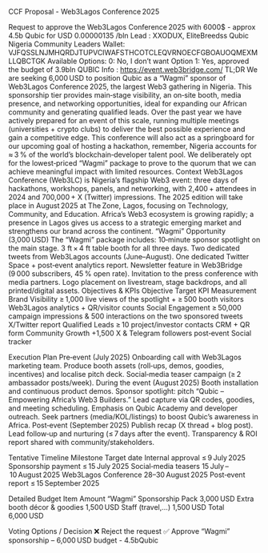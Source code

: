 CCF Proposal - Web3Lagos Conference 2025

Request to approve the Web3Lagos Conference 2025 with 6000$ - approx 4.5b Qubic for USD 0.00000135 /bln 
Lead : XXODUX, EliteBreedss Qubic Nigeria Community Leaders
Wallet: VJFQSSLNJMHQRDJTUPVCIWAFSTHCOTCLEQVRNOECFGBOAUOQMEXMLLQBCTGK
Available Options:
0: No, I don’t want Option 
1: Yes, approved the budget of 3.9bln QUBIC
Info : https://event.web3bridge.com/
TL;DR
We are seeking 6,000 USD to position Qubic as a “Wagmi” sponsor of Web3Lagos Conference 2025, the largest Web3 gathering in Nigeria. This sponsorship tier provides main‑stage visibility, an on‑site booth, media presence, and networking opportunities, ideal for expanding our African community and generating qualified leads.
Over the past year we have actively prepared for an event of this scale, running multiple meetings (universities + crypto clubs) to deliver the best possible experience and gain a competitive edge. This conference will also act as a springboard for our upcoming goal of hosting a hackathon, remember, Nigeria accounts for ≈ 3 % of the world’s blockchain‑developer talent pool.
We deliberately opt for the lowest‑priced “Wagmi” package to prove to the quorum that we can achieve meaningful impact with limited resources.
Context
Web3Lagos Conference (Web3LC) is Nigeria’s flagship Web3 event: three days of hackathons, workshops, panels, and networking, with 2,400 + attendees in 2024 and 700,000 + X (Twitter) impressions.
The 2025 edition will take place in August 2025 at The Zone, Lagos, focusing on Technology, Community, and Education.
Africa’s Web3 ecosystem is growing rapidly; a presence in Lagos gives us access to a strategic emerging market and strengthens our brand across the continent.
“Wagmi” Opportunity (3,000 USD)
The “Wagmi” package includes:
10‑minute sponsor spotlight on the main stage.
3 ft × 4 ft table booth for all three days.
Two dedicated tweets from Web3Lagos accounts (June–August).
One dedicated Twitter Space + post‑event analytics report.
Newsletter feature in Web3Bridge (9 000 subscribers, 45 % open rate).
Invitation to the press conference with media partners.
Logo placement on livestream, stage backdrops, and all printed/digital assets.
Objectives & KPIs
Objective
Target KPI
Measurement
Brand Visibility
≥ 1,000 live views of the spotlight + ≥ 500 booth visitors
Web3Lagos analytics + QR/visitor counts
Social Engagement
≥ 50,000 campaign impressions & 500 interactions on the two sponsored tweets
X/Twitter report
Qualified Leads
≥ 10 project/investor contacts
CRM + QR form
Community Growth
+1,500 X & Telegram followers post‑event
Social tracker


Execution Plan
Pre‑event (July 2025)
Onboarding call with Web3Lagos marketing team.
Produce booth assets (roll‑ups, demos, goodies, incentives) and localise pitch deck.
Social‑media teaser campaign (≥ 2 ambassador posts/week).
During the event (August 2025)
Booth installation and continuous product demos.
Sponsor spotlight: pitch “Qubic – Empowering Africa’s Web3 Builders.”
Lead capture via QR codes, goodies, and meeting scheduling.
Emphasis on Qubic Academy and developer outreach.
Seek partners (media/KOL/listings) to boost Qubic’s awareness in Africa.
Post‑event (September 2025)
Publish recap (X thread + blog post).
Lead follow‑up and nurturing (≤ 7 days after the event).
Transparency & ROI report shared with community/stakeholders.


Tentative Timeline
Milestone
Target date
Internal approval
≤ 9 July 2025
Sponsorship payment
≤ 15 July 2025
Social‑media teasers
15 July – 10 August 2025
Web3Lagos Conference
28–30 August 2025
Post‑event report
≤ 15 September 2025


Detailed Budget
Item
Amount
“Wagmi” Sponsorship Pack
3,000 USD
Extra booth décor & goodies
1,500 USD 
Staff (travel,...)
1,500 USD
Total
6,000 USD 


Voting Options / Decision
❌ Reject the request
✅ Approve “Wagmi” sponsorship – 6,000 USD budget - 4.5bQubic



